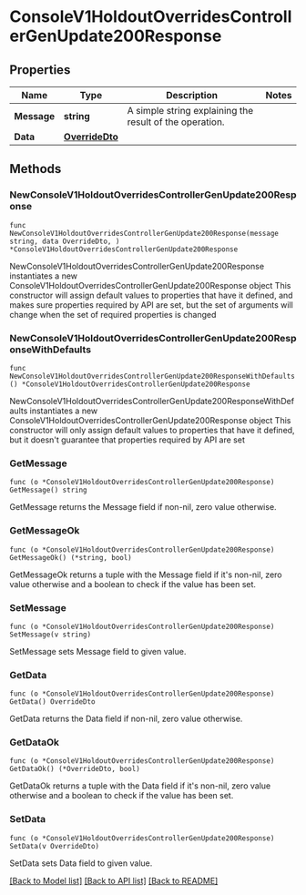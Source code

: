 # ConsoleV1HoldoutOverridesControllerGenUpdate200Response

## Properties

Name | Type | Description | Notes
------------ | ------------- | ------------- | -------------
**Message** | **string** | A simple string explaining the result of the operation. | 
**Data** | [**OverrideDto**](OverrideDto.md) |  | 

## Methods

### NewConsoleV1HoldoutOverridesControllerGenUpdate200Response

`func NewConsoleV1HoldoutOverridesControllerGenUpdate200Response(message string, data OverrideDto, ) *ConsoleV1HoldoutOverridesControllerGenUpdate200Response`

NewConsoleV1HoldoutOverridesControllerGenUpdate200Response instantiates a new ConsoleV1HoldoutOverridesControllerGenUpdate200Response object
This constructor will assign default values to properties that have it defined,
and makes sure properties required by API are set, but the set of arguments
will change when the set of required properties is changed

### NewConsoleV1HoldoutOverridesControllerGenUpdate200ResponseWithDefaults

`func NewConsoleV1HoldoutOverridesControllerGenUpdate200ResponseWithDefaults() *ConsoleV1HoldoutOverridesControllerGenUpdate200Response`

NewConsoleV1HoldoutOverridesControllerGenUpdate200ResponseWithDefaults instantiates a new ConsoleV1HoldoutOverridesControllerGenUpdate200Response object
This constructor will only assign default values to properties that have it defined,
but it doesn't guarantee that properties required by API are set

### GetMessage

`func (o *ConsoleV1HoldoutOverridesControllerGenUpdate200Response) GetMessage() string`

GetMessage returns the Message field if non-nil, zero value otherwise.

### GetMessageOk

`func (o *ConsoleV1HoldoutOverridesControllerGenUpdate200Response) GetMessageOk() (*string, bool)`

GetMessageOk returns a tuple with the Message field if it's non-nil, zero value otherwise
and a boolean to check if the value has been set.

### SetMessage

`func (o *ConsoleV1HoldoutOverridesControllerGenUpdate200Response) SetMessage(v string)`

SetMessage sets Message field to given value.


### GetData

`func (o *ConsoleV1HoldoutOverridesControllerGenUpdate200Response) GetData() OverrideDto`

GetData returns the Data field if non-nil, zero value otherwise.

### GetDataOk

`func (o *ConsoleV1HoldoutOverridesControllerGenUpdate200Response) GetDataOk() (*OverrideDto, bool)`

GetDataOk returns a tuple with the Data field if it's non-nil, zero value otherwise
and a boolean to check if the value has been set.

### SetData

`func (o *ConsoleV1HoldoutOverridesControllerGenUpdate200Response) SetData(v OverrideDto)`

SetData sets Data field to given value.



[[Back to Model list]](../README.md#documentation-for-models) [[Back to API list]](../README.md#documentation-for-api-endpoints) [[Back to README]](../README.md)


